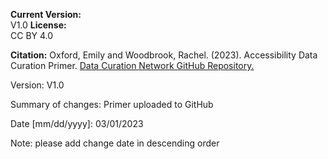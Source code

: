**Current Version:**  
V1.0
**License:**  
CC BY 4.0

**Citation:**
Oxford, Emily and Woodbrook, Rachel. (2023). Accessibility Data Curation Primer. [Data Curation Network GitHub Repository.](https://github.com/DataCurationNetwork/data-primers)


Version:
V1.0

Summary of changes: Primer uploaded to GitHub

Date [mm/dd/yyyy]: 03/01/2023

Note: please add change date in descending order